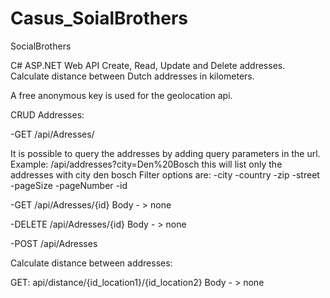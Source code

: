 # Casus_SoialBrothers
SocialBrothers

C# ASP.NET Web API Create, Read, Update and Delete addresses. Calculate distance between Dutch addresses in kilometers.

A free anonymous key is used for the geolocation api.

CRUD Addresses:

-GET /api/Adresses/

It is possible to query the addresses by adding query parameters in the url.
Example:
/api/addresses?city=Den%20Bosch this will list only the addresses with city den bosch
Filter options are:
-city
-country
-zip
-street
-pageSize
-pageNumber
-id

-GET /api/Adresses/{id} Body - > none

-DELETE /api/Adresses/{id} Body - > none

-POST /api/Adresses

Calculate distance between addresses:

GET: api/distance/{id_location1}/{id_location2} Body - > none
